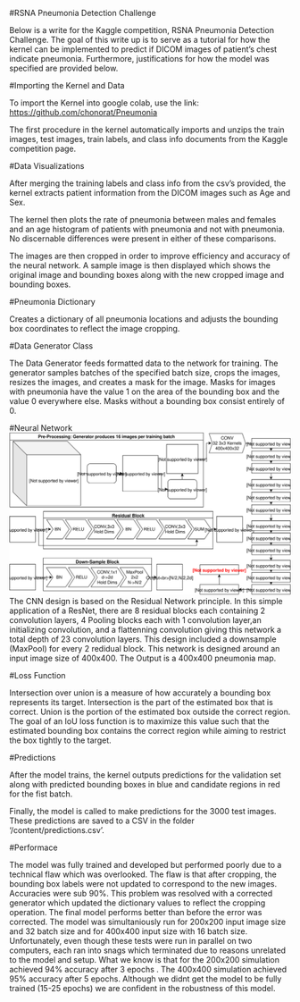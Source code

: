 #RSNA Pneumonia Detection Challenge

Below is a write for the Kaggle competition, RSNA Pneumonia Detection Challenge.  The goal of this write up is to serve as a tutorial for how the kernel can be implemented to predict if DICOM images of patient’s chest indicate pneumonia.  Furthermore, justifications for how the model was specified are provided below.

#Importing the Kernel and Data

To import the Kernel into google colab, use the link: https://github.com/chonorat/Pneumonia

The first procedure in the kernel automatically imports and unzips the train images, test images, train labels, and class info documents from the Kaggle competition page.

#Data Visualizations

After merging the training labels and class info from the csv’s provided, the kernel extracts patient information from the DICOM images such as Age and Sex.

The kernel then plots the rate of pneumonia between males and females and an age histogram of patients with pneumonia and not with pneumonia.  No discernable differences were present in either of these comparisons.

The images are then cropped in order to improve efficiency and accuracy of the neural network.  A sample image is then displayed which shows the original image and bounding boxes along with the new cropped image and bounding boxes.

#Pneumonia Dictionary

Creates a dictionary of all pneumonia locations and adjusts the bounding box coordinates to reflect the image cropping.

#Data Generator Class

The Data Generator feeds formatted data to the network for training.  The generator samples batches of the specified batch size, crops the images, resizes the images, and creates a mask for the image.  Masks for images with pneumonia have the value 1 on the area of the bounding box and the value 0 everywhere else.  Masks without a bounding box consist entirely of 0.


#Neural Network
![Network Diagram](NetworkDiagram.svg)
The CNN design is based on the Residual Network principle. In this simple application of a ResNet, there are 8 residual blocks each containing 2 convolution layers, 4 Pooling blocks each with 1 convolution layer,an initializing convolution, and a flattenning convolution giving this network a total depth of 23 convolution layers. This design included a downsample (MaxPool) for every 2 redidual block. This network is designed around an input image size of 400x400. The Output is a 400x400 pneumonia map.

#Loss Function

Intersection over union is a measure of how accurately a bounding box represents its target. Intersection is the part of the estimated box that is correct. Union is the portion of the estimated box outside the correct region. The goal of an IoU loss function is to maximize this value such that the estimated bounding box contains the correct region while aiming to restrict the box tightly to the target.


#Predictions

After the model trains, the kernel outputs predictions for the validation set along with predicted bounding boxes in blue and candidate regions in red for the fist batch.

Finally, the model is called to make predictions for the 3000 test images.  These predictions are saved to a CSV in the folder ‘/content/predictions.csv’.

#Performace

The model was fully trained and developed but performed poorly due to a technical flaw which was overlooked. The flaw is that after cropping, the bounding box labels were not updated to correspond to the new images. Accuracies were sub 90%. This problem was resolved with a corrected generator which updated the dictionary values to reflect the cropping operation. The final model performs better than before the error was corrected. The model was simultaniously run for 200x200 input image size and 32 batch size and for 400x400 input size with 16 batch size. Unfortunately, even though these tests were run in parallel on two computers, each ran into snags which terminated due to reasons unrelated to the model and setup. What we know is that for the 200x200 simulation achieved 94% accuracy after 3  epochs . The 400x400 simulation achieved 95% accuracy after 5 epochs. Although we didnt get the model to be fully trained (15-25 epochs) we are confident in the robustness of this model.
